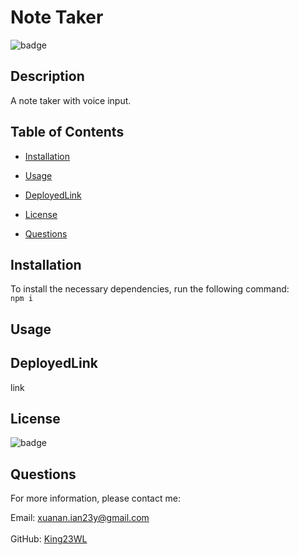 # Note Taker
  ![badge](https://img.shields.io/badge/license--brightgreen)<br>
  ## Description
  A note taker with voice input.

  ## Table of Contents
  * [Installation](#Installation)
  * [Usage](#Usage)
  * [DeployedLink](#DeployedLink)
  * [License](#License)
  
 
  * [Questions](#Questions)

  ## Installation
  To install the necessary dependencies, run the following command:<br>
  <code>npm i</code>

  ## Usage
  

  ## DeployedLink
  link

  ## License
  ![badge](https://img.shields.io/badge/license--brightgreen)

 



  ## Questions
  For more information, please contact me: <br>
  
  Email: xuanan.ian23y@gmail.com   
  </br>GitHub: [King23WL](https://github.com/King23WL)
